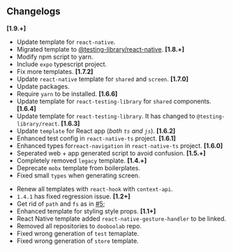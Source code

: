 ## Changelogs
**[1.9.+]**
* Update template for `react-native`.
* Migrated template to [@testing-library/react-native](https://www.native-testing-library.com/docs/install).
**[1.8.+]**
* Modify npm script to yarn.
* Include `expo` typescript project.
* Fix more templates.
**[1.7.2]**
* Update `react-native` template for `shared` and `screen`.
**[1.7.0]**
* Update packages.
* Require `yarn` to be installed.
**[1.6.6]**
* Update template for `react-testing-library` for `shared` components.
**[1.6.4]**
* Update template for `react-testing-library`. It has changed to `@testing-library/react`.
**[1.6.3]**
* Update `template` for React app (*both `ts` and `js`*).
**[1.6.2]**
* Enhanced test config in `react-native-ts` project.
**[1.6.1]**
* Enhanced types for`react-navigation` in `react-native-ts` project.
**[1.6.0]**
* Seperated web + app generated script to avoid confusion.
**[1.5.+]**
* Completely removed `legacy` template.
**[1.4.+]**
* Deprecate `mobx` template from boilerplates.
* Fixed small `types` when generating screen.
+ Renew all templates with `react-hook` with `context-api`.
+ `1.4.1` has fixed regression issue.
**[1.2+]**
+ Get rid of `path` and `fs` as in [#5](https://github.com/dooboolab/dooboo-cli/issues/4);
+ Enhanced template for styling style props.
**[1.1+]**
+ React Native template added `react-native-gesture-handler` to be linked.
+ Removed all repositories to `dooboolab` repo.
+ Fixed wrong generation of `test` temaplate.
+ Fixed wrong generation of `store` template.
